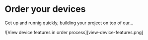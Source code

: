 # Order your devices

Get up and runnig quickly, building your project on top of our...

![View device features in order process][view-device-features.png]

